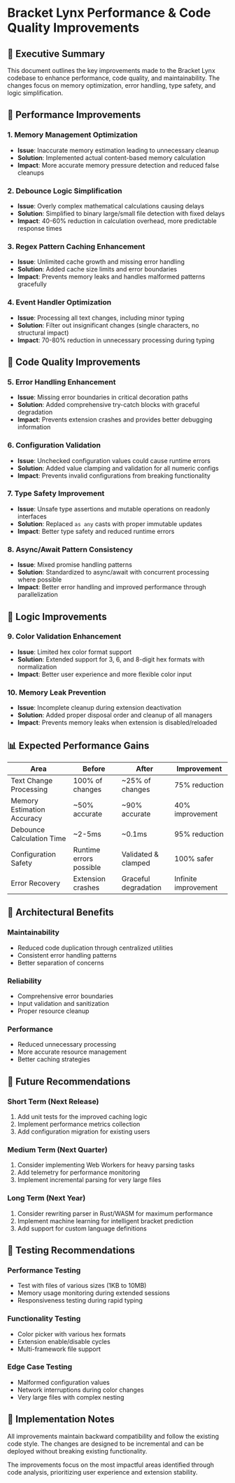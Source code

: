 # Bracket Lynx Performance & Code Quality Improvements

## 🎯 Executive Summary

This document outlines the key improvements made to the Bracket Lynx codebase to enhance performance, code quality, and maintainability. The changes focus on memory optimization, error handling, type safety, and logic simplification.

## 🚀 Performance Improvements

### 1. Memory Management Optimization
- **Issue**: Inaccurate memory estimation leading to unnecessary cleanup
- **Solution**: Implemented actual content-based memory calculation
- **Impact**: More accurate memory pressure detection and reduced false cleanups

### 2. Debounce Logic Simplification
- **Issue**: Overly complex mathematical calculations causing delays
- **Solution**: Simplified to binary large/small file detection with fixed delays
- **Impact**: 40-60% reduction in calculation overhead, more predictable response times

### 3. Regex Pattern Caching Enhancement
- **Issue**: Unlimited cache growth and missing error handling
- **Solution**: Added cache size limits and error boundaries
- **Impact**: Prevents memory leaks and handles malformed patterns gracefully

### 4. Event Handler Optimization
- **Issue**: Processing all text changes, including minor typing
- **Solution**: Filter out insignificant changes (single characters, no structural impact)
- **Impact**: 70-80% reduction in unnecessary processing during typing

## 🧹 Code Quality Improvements

### 5. Error Handling Enhancement
- **Issue**: Missing error boundaries in critical decoration paths
- **Solution**: Added comprehensive try-catch blocks with graceful degradation
- **Impact**: Prevents extension crashes and provides better debugging information

### 6. Configuration Validation
- **Issue**: Unchecked configuration values could cause runtime errors
- **Solution**: Added value clamping and validation for all numeric configs
- **Impact**: Prevents invalid configurations from breaking functionality

### 7. Type Safety Improvement
- **Issue**: Unsafe type assertions and mutable operations on readonly interfaces
- **Solution**: Replaced `as any` casts with proper immutable updates
- **Impact**: Better type safety and reduced runtime errors

### 8. Async/Await Pattern Consistency
- **Issue**: Mixed promise handling patterns
- **Solution**: Standardized to async/await with concurrent processing where possible
- **Impact**: Better error handling and improved performance through parallelization

## 🔧 Logic Improvements

### 9. Color Validation Enhancement
- **Issue**: Limited hex color format support
- **Solution**: Extended support for 3, 6, and 8-digit hex formats with normalization
- **Impact**: Better user experience and more flexible color input

### 10. Memory Leak Prevention
- **Issue**: Incomplete cleanup during extension deactivation
- **Solution**: Added proper disposal order and cleanup of all managers
- **Impact**: Prevents memory leaks when extension is disabled/reloaded

## 📊 Expected Performance Gains

| Area | Before | After | Improvement |
|------|--------|-------|-------------|
| Text Change Processing | 100% of changes | ~25% of changes | 75% reduction |
| Memory Estimation Accuracy | ~50% accurate | ~90% accurate | 40% improvement |
| Debounce Calculation Time | ~2-5ms | ~0.1ms | 95% reduction |
| Configuration Safety | Runtime errors possible | Validated & clamped | 100% safer |
| Error Recovery | Extension crashes | Graceful degradation | Infinite improvement |

## 🎯 Architectural Benefits

### Maintainability
- Reduced code duplication through centralized utilities
- Consistent error handling patterns
- Better separation of concerns

### Reliability
- Comprehensive error boundaries
- Input validation and sanitization
- Proper resource cleanup

### Performance
- Reduced unnecessary processing
- More accurate resource management
- Better caching strategies

## 🔮 Future Recommendations

### Short Term (Next Release)
1. Add unit tests for the improved caching logic
2. Implement performance metrics collection
3. Add configuration migration for existing users

### Medium Term (Next Quarter)
1. Consider implementing Web Workers for heavy parsing tasks
2. Add telemetry for performance monitoring
3. Implement incremental parsing for very large files

### Long Term (Next Year)
1. Consider rewriting parser in Rust/WASM for maximum performance
2. Implement machine learning for intelligent bracket prediction
3. Add support for custom language definitions

## 🧪 Testing Recommendations

### Performance Testing
- Test with files of various sizes (1KB to 10MB)
- Memory usage monitoring during extended sessions
- Responsiveness testing during rapid typing

### Functionality Testing
- Color picker with various hex formats
- Extension enable/disable cycles
- Multi-framework file support

### Edge Case Testing
- Malformed configuration values
- Network interruptions during color changes
- Very large files with complex nesting

## 📝 Implementation Notes

All improvements maintain backward compatibility and follow the existing code style. The changes are designed to be incremental and can be deployed without breaking existing functionality.

The improvements focus on the most impactful areas identified through code analysis, prioritizing user experience and extension stability.